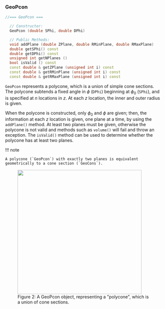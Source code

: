 
### GeoPcon

```cpp
//=== GeoPcon ===

  // Constructor:
  GeoPcon (double SPhi, double DPhi)

  // Public Methods:
  void addPlane (double ZPlane, double RMinPlane, double RMaxPlane)
  double getSPhi() const
  double getDPhi() const
  unsigned int getNPlanes ()
  bool isValid () const
  const double & getZPlane (unsigned int i) const
  const double & getRMinPlane (unsigned int i) const
  const double & getRMaxPlane (unsigned int i) const
```

`GeoPcon` represents a polycone, which is a union of simple cone sections. The polycone subtends a fixed angle in $\phi$ (`DPhi`) beginning at $\phi_0$ (`SPhi`), and is specified at $n$ locations in $z$. At each $z$ location, the inner and outer radius is given.

When the polycone is constructed, only $\phi_0$ and $\phi$ are given; then, the information at each $z$ location is given, one plane at a time, by using the `addPlane()` method.  At least two planes must be given, otherwise the polycone is not valid and methods such as `volume()` will fail and throw an exception.  The `isValid()` method can be used to determine whether the polycone has at least two planes.

!!! note

    A polycone (`GeoPcon`) with exactly two planes is equivalent geometrically to a cone section (`GeoCons`).


<figure>
  <img src="/components/kernel/reference/RCBase/GeoShape/GeoPcon.png" width="400" />
  <figcaption>Figure 2: A GeoPcon object, representing a "polycone", which is a union of cone sections.</figcaption>
</figure>


